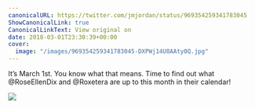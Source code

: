 ```yaml
---
canonicalURL: https://twitter.com/jmjordan/status/969354259341783045
ShowCanonicalLink: true
CanonicalLinkText: View original on
date: 2018-03-01T23:30:39+00:00
cover:
  image: "/images/969354259341783045-DXPWj14U8AAty0Q.jpg"
---
```

It’s March 1st. You know what that means. Time to find out what @RoseEllenDix and @Roxetera are up to this month in their calendar! 

![](/images/969354259341783045-DXPWj14U8AAty0Q.jpg)